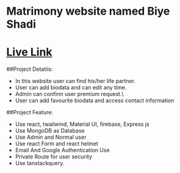 # Matrimony website named Biye Shadi

# [Live Link](https://matrimony-client.web.app/)


##Project Detatils:
- In this website user can find his/her life partner.
- User can add biodata and can edit any time.
- Admin can confirm user premium request.\
- User can add favourite biodata and access contact information


##Project Feature:
- Use react, twailwind, Material UI, firebase, Express js
- Use MongoDB as Database
- Use Admin and Normal user
- Use react Form and react helmet
- Email And Google Authentication Use
- Private Route for user security
- Use tanstackquery.
